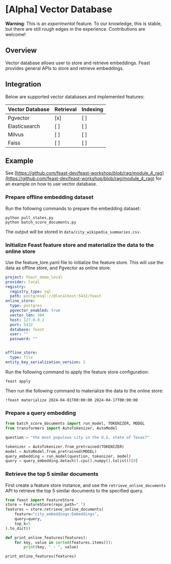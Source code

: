 # [Alpha] Vector Database
**Warning**: This is an _experimental_ feature. To our knowledge, this is stable, but there are still rough edges in the experience. Contributions are welcome!

## Overview
Vector database allows user to store and retrieve embeddings. Feast provides general APIs to store and retrieve embeddings.

## Integration
Below are supported vector databases and implemented features:

| Vector Database | Retrieval | Indexing |
|-----------------|-----------|----------|
| Pgvector        | [x]       | [ ]      |
| Elasticsearch   | [ ]       | [ ]      |
| Milvus          | [ ]       | [ ]      |
| Faiss           | [ ]       | [ ]      |


## Example

See [https://github.com/feast-dev/feast-workshop/blob/rag/module_4_rag](https://github.com/feast-dev/feast-workshop/blob/rag/module_4_rag) for an example on how to use vector database.

### **Prepare offline embedding dataset**
Run the following commands to prepare the embedding dataset:
```shell
python pull_states.py
python batch_score_documents.py
```
The output will be stored in `data/city_wikipedia_summaries.csv.`

### **Initialize Feast feature store and materialize the data to the online store**
Use the feature_tore.yaml file to initialize the feature store. This will use the data as offline store, and Pgvector as online store.

```yaml
project: feast_demo_local
provider: local
registry:
  registry_type: sql
  path: postgresql://@localhost:5432/feast
online_store:
  type: postgres
  pgvector_enabled: true
  vector_len: 384
  host: 127.0.0.1
  port: 5432
  database: feast
  user: ""
  password: ""


offline_store:
  type: file
entity_key_serialization_version: 2
```
Run the following command to apply the feature store configuration:

```shell
feast apply
```

Then run the following command to materialize the data to the online store:

```shell
!feast materialize 2024-04-01T00:00:00 2024-04-17T00:00:00
```

### **Prepare a query embedding**
```python
from batch_score_documents import run_model, TOKENIZER, MODEL
from transformers import AutoTokenizer, AutoModel

question = "the most populous city in the U.S. state of Texas?"

tokenizer = AutoTokenizer.from_pretrained(TOKENIZER)
model = AutoModel.from_pretrained(MODEL)
query_embedding = run_model(question, tokenizer, model)
query = query_embedding.detach().cpu().numpy().tolist()[0]
```

### **Retrieve the top 5 similar documents**
First create a feature store instance, and use the `retrieve_online_documents` API to retrieve the top 5 similar documents to the specified query.

```python
from feast import FeatureStore
store = FeatureStore(repo_path=".")
features = store.retrieve_online_documents(
    feature="city_embeddings:Embeddings",
    query=query,
    top_k=5
).to_dict()

def print_online_features(features):
    for key, value in sorted(features.items()):
        print(key, " : ", value)

print_online_features(features)
```